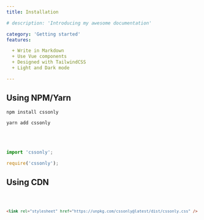```yaml
---
title: Installation

# description: 'Introducing my awesome documentation'

category: 'Getting started'
features:

  + Write in Markdown
  + Use Vue components
  + Designed with TailwindCSS
  + Light and Dark mode

---
```


## Using NPM/Yarn

<d-code-group>
  <d-code-block label="NPM" active>

``` bash
npm install cssonly
```

  </d-code-block>

  <d-code-block label="Yarn">

``` bash
yarn add cssonly
```

  </d-code-block>
</d-code-group>
<br>
<br>
<d-code-group>
  <d-code-block label="ES Modules" active>

``` javascript
import 'cssonly';
```

  </d-code-block>

  <d-code-block label="CommonJS">

``` javascript
require('cssonly');
```

  </d-code-block>
</d-code-group>

## Using CDN

<code>

``` html
<link rel="stylesheet" href="https://unpkg.com/cssonly@latest/dist/cssonly.css" />
```

</code>
